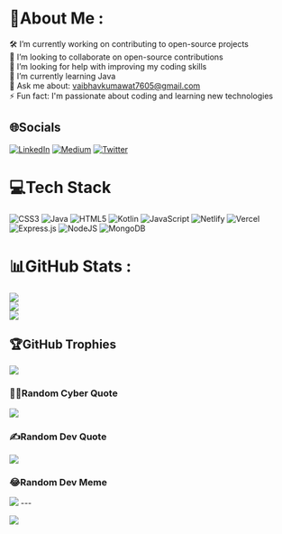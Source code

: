 # 💫About Me :
🛠️ I’m currently working on contributing to open-source projects  
🤝 I’m looking to collaborate on open-source contributions  
🧠 I’m looking for help with improving my coding skills  
🌱 I’m currently learning Java  
💬 Ask me about: vaibhavkumawat7605@gmail.com  
⚡ Fun fact: I'm passionate about coding and learning new technologies  


## 🌐Socials
[![LinkedIn](https://img.shields.io/badge/LinkedIn-%230077B5.svg?logo=linkedin&logoColor=white)](https://www.linkedin.com/in/vaibhav-kumawat-443188283/) [![Medium](https://img.shields.io/badge/Medium-12100E?logo=medium&logoColor=white)](https://medium.com/@vaibhavkumawat7605) [![Twitter](https://img.shields.io/badge/Twitter-%231DA1F2.svg?logo=Twitter&logoColor=white)](https://twitter.com/Vaibh_av_07) 

# 💻Tech Stack
![CSS3](https://img.shields.io/badge/css3-%231572B6.svg?style=for-the-badge&logo=css3&logoColor=white) ![Java](https://img.shields.io/badge/java-%23ED8B00.svg?style=for-the-badge&logo=java&logoColor=white) ![HTML5](https://img.shields.io/badge/html5-%23E34F26.svg?style=for-the-badge&logo=html5&logoColor=white) ![Kotlin](https://img.shields.io/badge/kotlin-%230095D5.svg?style=for-the-badge&logo=kotlin&logoColor=white) ![JavaScript](https://img.shields.io/badge/javascript-%23323330.svg?style=for-the-badge&logo=javascript&logoColor=%23F7DF1E) ![Netlify](https://img.shields.io/badge/netlify-%23000000.svg?style=for-the-badge&logo=netlify&logoColor=#00C7B7) ![Vercel](https://img.shields.io/badge/vercel-%23000000.svg?style=for-the-badge&logo=vercel&logoColor=white) ![Express.js](https://img.shields.io/badge/express.js-%23404d59.svg?style=for-the-badge&logo=express&logoColor=%2361DAFB) ![NodeJS](https://img.shields.io/badge/node.js-6DA55F?style=for-the-badge&logo=node.js&logoColor=white) ![MongoDB](https://img.shields.io/badge/MongoDB-%234ea94b.svg?style=for-the-badge&logo=mongodb&logoColor=white)
# 📊GitHub Stats :
![](https://github-readme-stats.vercel.app/api?username=Va16hav07&theme=nightowl&hide_border=false&include_all_commits=false&count_private=false)<br/>
![](https://github-readme-streak-stats.herokuapp.com/?user=Va16hav07&theme=nightowl&hide_border=false)<br/>
![](https://github-readme-stats.vercel.app/api/top-langs/?username=Va16hav07&theme=nightowl&hide_border=false&include_all_commits=false&count_private=false&layout=compact)

## 🏆GitHub Trophies
![](https://github-trophies.vercel.app/?username=Va16hav07&theme=dark_dimmed&no-frame=true&no-bg=true&margin-w=4)

### 🧑‍💻Random Cyber Quote
![](https://github-readme-cyber-quotes.vercel.app/api?type=horizontal&theme=dark)

### ✍️Random Dev Quote
![](https://quotes-github-readme.vercel.app/api?type=horizontal&theme=dark)

### 😂Random Dev Meme
<img src="![image](https://github.com/user-attachments/assets/278cc409-ff5f-4803-bb5e-dc4a367e9866)"/>
---



[![]([https://visitcount.itsvg.in/api?id=Va16hav07&icon=5&color=0)](https://visitcount.itsvg.in](https://i.redd.it/79nlfdf4clw41.png))
